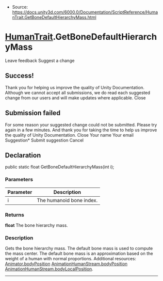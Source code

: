 * Source: https://docs.unity3d.com/6000.0/Documentation/ScriptReference/HumanTrait.GetBoneDefaultHierarchyMass.html

#  [HumanTrait](https://docs.unity3d.com/6000.0/Documentation/ScriptReference/HumanTrait.html).GetBoneDefaultHierarchyMass
Leave feedback
Suggest a change
## Success!
Thank you for helping us improve the quality of Unity Documentation. Although we cannot accept all submissions, we do read each suggested change from our users and will make updates where applicable.
Close
## Submission failed
For some reason your suggested change could not be submitted. Please <a>try again</a> in a few minutes. And thank you for taking the time to help us improve the quality of Unity Documentation.
Close
Your name Your email Suggestion* Submit suggestion
Cancel
## Declaration
public static float GetBoneDefaultHierarchyMass(int i); 
### Parameters
Parameter | Description  
---|---  
i | The humanoid bone index.  
### Returns
**float** The bone hierarchy mass. 
### Description
Gets the bone hierarchy mass.
The default bone mass is used to compute the mass center. The default bone mass is an approximation based on the weight of a human with normal proportions. Additional resources: [Animator.bodyPosition](https://docs.unity3d.com/6000.0/Documentation/ScriptReference/Animator-bodyPosition.html) [AnimationHumanStream.bodyPosition](https://docs.unity3d.com/6000.0/Documentation/ScriptReference/Animations.AnimationHumanStream-bodyPosition.html) [AnimationHumanStream.bodyLocalPosition](https://docs.unity3d.com/6000.0/Documentation/ScriptReference/Animations.AnimationHumanStream-bodyLocalPosition.html).
* * *
